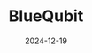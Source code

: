 ---  
layout: startup_page  
title: "BlueQubit"  
id: "bluequbit.io"  
permalink: "/bluequbitbluequbit.io12192024/"  
website: "https://www.bluequbit.io/"  
funding_round: "Seed"  
funding_amount: "$10M"  
investors: "Nyca Partners, Restive, Chaac Ventures, NKM Capital, Presto Tech Horizons, BigStory, Untapped Ventures, FormulaVC, Granatus"  
about: "BlueQubit is a quantum software startup developing a quantum-software-as-a-service (QSaaS) platform that provides access to quantum processing units (QPUs) and emulators. Its platform aims to bridge the gap between enterprise applications and advanced quantum hardware, enabling the use of quantum computing in sectors like finance and pharmaceuticals. The company leverages large-scale classical computing resources to develop and test quantum algorithms before deployment."  
markets: "Quantum Computing, Software as a Service (SaaS)"  
hq: "San Francisco, California, United States"  
founded_year: "2022"  
linkedin: "https://www.linkedin.com/company/bluequbit"  
twitter: "https://twitter.com/BlueQubitIO"  
instagram: ""  
facebook: ""  
crunchbase: "https://www.crunchbase.com/organization/bluequbit"  
pitchbook: "https://pitchbook.com/profiles/company/512842-42"  

date_display: "19-Dec-2024"  
date: "2024-12-19"

# SEO Optimization  
meta_title: "BlueQubit - Seed Funding ($10M)"  
meta_description: "BlueQubit, BlueQubit is a quantum software startup developing a quantum-software-as-a-service (QSaaS) platform that provides access to quantum processing units (..."  
meta_keywords: "BlueQubit, Quantum Computing, Software as a Service (SaaS), Seed funding"  
canonical_url: "https://startup.projectstartups.com/bluequbitbluequbit.io12192024/"  
---